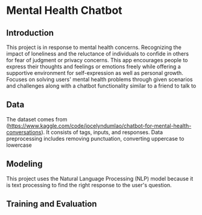 # Mental Health Chatbot

## Introduction
This project is in response to mental health concerns. Recognizing the impact of loneliness and the reluctance of individuals to confide in others for fear of judgment or privacy concerns. This app encourages people to express their thoughts and feelings or emotions freely while offering a supportive environment for self-expression as well as personal growth. Focuses on solving users' mental health problems through given scenarios and challenges along with a chatbot functionality similar to a friend to talk to 

## Data
The dataset comes from (https://www.kaggle.com/code/jocelyndumlao/chatbot-for-mental-health-conversations). It consists of tags, inputs, and responses. Data preprocessing includes removing punctuation, converting uppercase to lowercase

## Modeling
This project uses the Natural Language Processing (NLP) model because it is text processing to find the right response to the user's question.

## Training and Evaluation
